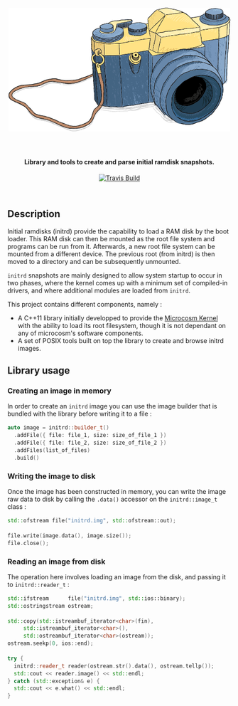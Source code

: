 <h1 align="center">
  <br>
  <a href="#"><img width="500" src="snapshot.png" alt="initrd-snapshot" /></a>
  <br><br>
</h1>

<h4 align="center">Library and tools to create and parse initial ramdisk snapshots. </h4>

<p align="center">
  <a href="https://travis-ci.org/HQarroum/initrd-snapshot">
    <img src="https://travis-ci.org/HQarroum/initrd-snapshot.svg"
         alt="Travis Build">
  </a>
</p>
<br>

## Description

Initial ramdisks (initrd) provide the capability to load a RAM disk by the boot loader. This RAM disk can then be mounted as the root file system and programs can be run from it. Afterwards, a new root file system can be mounted from a different device. The previous root (from initrd) is then moved to a directory and can be subsequently unmounted.

`initrd` snapshots are mainly designed to allow system startup to occur in two phases, where the kernel comes up with a minimum set of compiled-in drivers, and where additional modules are loaded from `initrd`.

This project contains different components, namely :

 * A C++11 library initially developped to provide the [Microcosm Kernel](https://github.com/HQarroum/microcosm) with the ability to load its root filesystem, though it is not dependant on any of microcosm's software components.
 * A set of POSIX tools built on top the library to create and browse initrd images.

## Library usage

### Creating an image in memory

In order to create an `initrd` image you can use the image builder that is bundled with the library before writing it to a file :

```c++
auto image = initrd::builder_t()
  .addFile({ file: file_1, size: size_of_file_1 })
  .addFile({ file: file_2, size: size_of_file_2 })
  .addFiles(list_of_files)
  .build()
```

### Writing the image to disk

Once the image has been constructed in memory, you can write the image raw data to disk by calling the `.data()` accessor on the `initrd::image_t` class :

```c++
std::ofstream file("initrd.img", std::ofstream::out);

file.write(image.data(), image.size());
file.close();
```

### Reading an image from disk

The operation here involves loading an image from the disk, and passing it to `initrd::reader_t` :

```c++
std::ifstream      file("initrd.img", std::ios::binary);
std::ostringstream ostream;

std::copy(std::istreambuf_iterator<char>(fin),
     std::istreambuf_iterator<char>(),
     std::ostreambuf_iterator<char>(ostream));
ostream.seekp(0, ios::end);

try {
  initrd::reader_t reader(ostream.str().data(), ostream.tellp());
  std::cout << reader.image() << std::endl;
} catch (std::exception& e) {
  std::cout << e.what() << std::endl;
}
```
